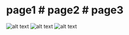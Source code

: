 # page1 # page2 # page3
![alt text](https://github.com/emadhbasri/speedcode_flutter/blob/main/lib/foodApp2/foodApp2_1.jpg?raw=true) ![alt text](https://github.com/emadhbasri/speedcode_flutter/blob/main/lib/foodApp2/foodApp2_2.jpg?raw=true) ![alt text](https://github.com/emadhbasri/speedcode_flutter/blob/main/lib/foodApp2/foodApp2_3.jpg?raw=true)